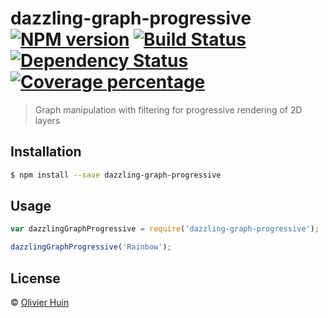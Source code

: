 # dazzling-graph-progressive [![NPM version][npm-image]][npm-url] [![Build Status][travis-image]][travis-url] [![Dependency Status][daviddm-image]][daviddm-url] [![Coverage percentage][coveralls-image]][coveralls-url]
> Graph manipulation with filtering for progressive rendering of 2D layers

## Installation

```sh
$ npm install --save dazzling-graph-progressive
```

## Usage

```js
var dazzlingGraphProgressive = require('dazzling-graph-progressive');

dazzlingGraphProgressive('Rainbow');
```
## License

 © [Olivier Huin](https://github.com/olih)


[npm-image]: https://badge.fury.io/js/dazzling-graph-progressive.svg
[npm-url]: https://npmjs.org/package/dazzling-graph-progressive
[travis-image]: https://travis-ci.org/flarebyte/dazzling-graph-progressive.svg?branch=master
[travis-url]: https://travis-ci.org/flarebyte/dazzling-graph-progressive
[daviddm-image]: https://david-dm.org/flarebyte/dazzling-graph-progressive.svg?theme=shields.io
[daviddm-url]: https://david-dm.org/flarebyte/dazzling-graph-progressive
[coveralls-image]: https://coveralls.io/repos/flarebyte/dazzling-graph-progressive/badge.svg
[coveralls-url]: https://coveralls.io/r/flarebyte/dazzling-graph-progressive
